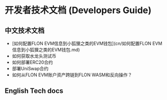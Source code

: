 # 开发者技术文档 (Developers Guide) 

## 中文技术文档

- [如何配置FLON EVM信息到小狐狸之类的EVM钱包](cn/如何配置FLON EVM信息到小狐狸之类的EVM钱包.md)
- 如何获取水龙头测试币
- 如何部署ERC20合约
- 部署UniSwap合约
- 如何从FLON EVM账户资产跨链到FLON WASM和反向操作？
  
## English Tech docs
